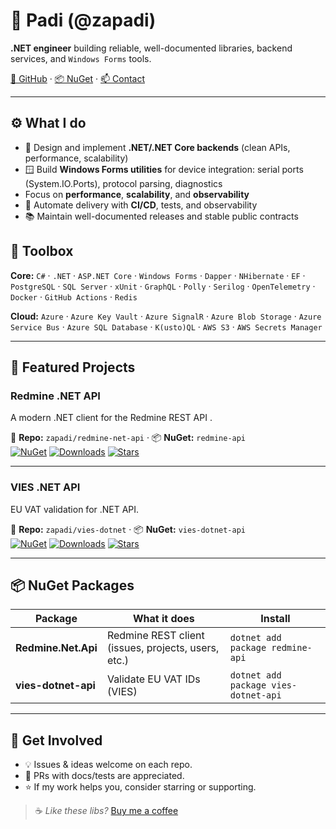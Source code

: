 # 👋 Padi (**@zapadi**)

<!--
**zapadi/zapadi** is a ✨ _special_ ✨ repository because its `README.md` (this file) appears on your GitHub profile.

Here are some ideas to get you started:

- 🔭 I’m currently working on C#
- 🌱 I’m currently learning Rust
- 👯 I’m looking to collaborate on ...
- 🤔 I’m looking for help with ...
- 💬 Ask me about ...
- 📫 How to reach me: ...
- 😄 Pronouns: ...
- ⚡ Fun fact: ...
-->

**.NET engineer** building reliable, well-documented libraries, backend services, and `Windows Forms` tools.

 [🐙 GitHub](https://github.com/zapadi) · [📦 NuGet](https://www.nuget.org/profiles/zapadi) · [📫 Contact](mailto:yf9kwhbsb@mozmail.com)

---

## ⚙️ What I do
- 🧱 Design and implement **.NET/.NET Core backends** (clean APIs, performance, scalability)
- 🪟 Build **Windows Forms utilities** for device integration: serial ports (System.IO.Ports), protocol parsing, diagnostics
- Focus on **performance**, **scalability**, and **observability**
- 🚀 Automate delivery with **CI/CD**, tests, and observability
- 📚 Maintain well-documented releases and stable public contracts

## 🧰 Toolbox
**Core:**  `C#` · `.NET` · `ASP.NET Core` · `Windows Forms` · `Dapper` · `NHibernate` · `EF` · `PostgreSQL` · `SQL Server` · `xUnit` · `GraphQL` · `Polly` · `Serilog` · `OpenTelemetry` · `Docker` · `GitHub Actions` · `Redis`

**Cloud:** `Azure` · `Azure Key Vault` · `Azure SignalR` · `Azure Blob Storage` · `Azure Service Bus` · `Azure SQL Database` · `K(usto)QL` · `AWS S3` · `AWS Secrets Manager`

---

## 🌟 Featured Projects

### Redmine .NET API
A modern .NET client for the Redmine REST API .  

🐙 **Repo:** `zapadi/redmine-net-api` · 📦 **NuGet:** `redmine-api`   
[![NuGet](https://img.shields.io/nuget/v/Redmine.Net.Api.svg)](https://www.nuget.org/packages/redmine-api)
[![Downloads](https://img.shields.io/nuget/dt/Redmine.Net.Api.svg)](https://www.nuget.org/packages/redmine-api)
[![Stars](https://img.shields.io/github/stars/zapadi/redmine-net-api.svg?style=social)](https://github.com/zapadi/redmine-api)

---

### VIES .NET API
EU VAT validation for .NET API.

🐙 **Repo:** `zapadi/vies-dotnet` · 📦 **NuGet:** `vies-dotnet-api`   
[![NuGet](https://img.shields.io/nuget/v/vies-dotnet-api.svg)](https://www.nuget.org/packages/vies-dotnet-api)
[![Downloads](https://img.shields.io/nuget/dt/vies-dotnet-api.svg)](https://www.nuget.org/packages/vies-dotnet-api)
[![Stars](https://img.shields.io/github/stars/zapadi/vies-dotnet.svg?style=social)](https://github.com/zapadi/vies-dotnet)

---

## 📦 NuGet Packages
| Package | What it does | Install |
|---|---|---|
| **Redmine.Net.Api** | Redmine REST client (issues, projects, users, etc.) | `dotnet add package redmine-api` |
| **vies-dotnet-api** | Validate EU VAT IDs (VIES) | `dotnet add package vies-dotnet-api` |

---

## 🤝 Get Involved
- 💡 Issues & ideas welcome on each repo.
- 🔧 PRs with docs/tests are appreciated.
- ⭐ If my work helps you, consider starring or supporting.

> ☕️ _Like these libs?_ [Buy me a coffee](https://www.buymeacoffee.com/vXCNnz9)
